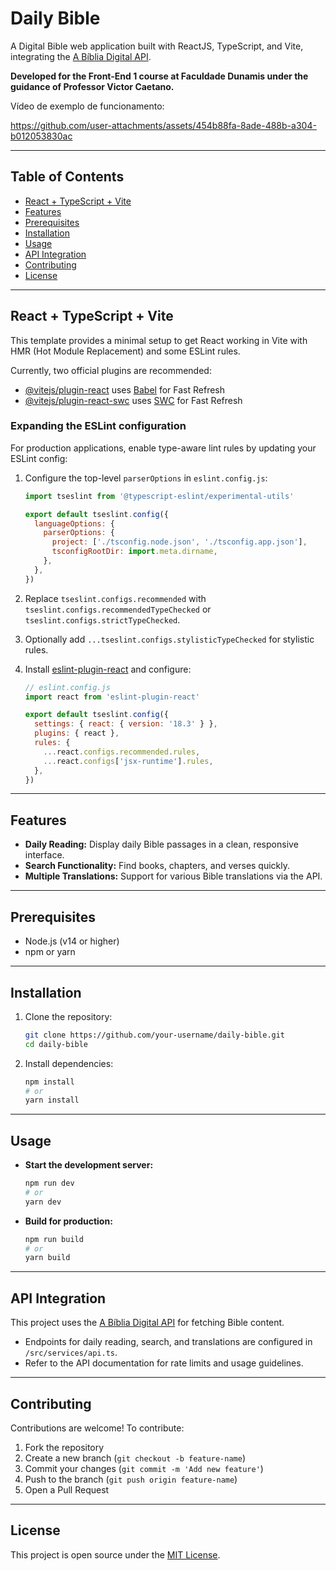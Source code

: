 # Daily Bible

A Digital Bible web application built with ReactJS, TypeScript, and Vite, integrating the [A Bíblia Digital API](https://www.abibliadigital.com.br).

**Developed for the Front-End 1 course at Faculdade Dunamis under the guidance of Professor Victor Caetano.**

Vídeo de exemplo de funcionamento:


https://github.com/user-attachments/assets/454b88fa-8ade-488b-a304-b012053830ac


---

## Table of Contents

* [React + TypeScript + Vite](#react--typescript--vite)
* [Features](#features)
* [Prerequisites](#prerequisites)
* [Installation](#installation)
* [Usage](#usage)
* [API Integration](#api-integration)
* [Contributing](#contributing)
* [License](#license)

---

## React + TypeScript + Vite

This template provides a minimal setup to get React working in Vite with HMR (Hot Module Replacement) and some ESLint rules.

Currently, two official plugins are recommended:

* [@vitejs/plugin-react](https://github.com/vitejs/vite-plugin-react/blob/main/packages/plugin-react/README.md) uses [Babel](https://babeljs.io/) for Fast Refresh
* [@vitejs/plugin-react-swc](https://github.com/vitejs/vite-plugin-react-swc) uses [SWC](https://swc.rs/) for Fast Refresh

### Expanding the ESLint configuration

For production applications, enable type-aware lint rules by updating your ESLint config:

1. Configure the top-level `parserOptions` in `eslint.config.js`:

   ```js
   import tseslint from '@typescript-eslint/experimental-utils'

   export default tseslint.config({
     languageOptions: {
       parserOptions: {
         project: ['./tsconfig.node.json', './tsconfig.app.json'],
         tsconfigRootDir: import.meta.dirname,
       },
     },
   })
   ```

2. Replace `tseslint.configs.recommended` with `tseslint.configs.recommendedTypeChecked` or `tseslint.configs.strictTypeChecked`.

3. Optionally add `...tseslint.configs.stylisticTypeChecked` for stylistic rules.

4. Install [eslint-plugin-react](https://github.com/jsx-eslint/eslint-plugin-react) and configure:

   ```js
   // eslint.config.js
   import react from 'eslint-plugin-react'

   export default tseslint.config({
     settings: { react: { version: '18.3' } },
     plugins: { react },
     rules: {
       ...react.configs.recommended.rules,
       ...react.configs['jsx-runtime'].rules,
     },
   })
   ```

---

## Features

* **Daily Reading:** Display daily Bible passages in a clean, responsive interface.
* **Search Functionality:** Find books, chapters, and verses quickly.
* **Multiple Translations:** Support for various Bible translations via the API.

---

## Prerequisites

* Node.js (v14 or higher)
* npm or yarn

---

## Installation

1. Clone the repository:

   ```bash
   git clone https://github.com/your-username/daily-bible.git
   cd daily-bible
   ```
2. Install dependencies:

   ```bash
   npm install
   # or
   yarn install
   ```

---

## Usage

* **Start the development server:**

  ```bash
  npm run dev
  # or
  yarn dev
  ```
* **Build for production:**

  ```bash
  npm run build
  # or
  yarn build
  ```

---

## API Integration

This project uses the [A Bíblia Digital API](https://www.abibliadigital.com.br) for fetching Bible content.

* Endpoints for daily reading, search, and translations are configured in `/src/services/api.ts`.
* Refer to the API documentation for rate limits and usage guidelines.

---

## Contributing

Contributions are welcome! To contribute:

1. Fork the repository
2. Create a new branch (`git checkout -b feature-name`)
3. Commit your changes (`git commit -m 'Add new feature'`)
4. Push to the branch (`git push origin feature-name`)
5. Open a Pull Request

---

## License

This project is open source under the [MIT License](LICENSE).



